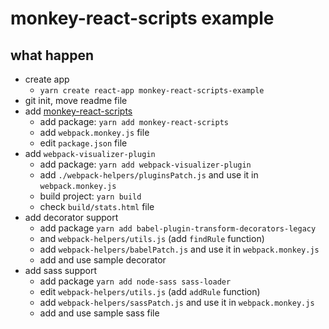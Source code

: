 # monkey-react-scripts example

## what happen
- create app 
  - `yarn create react-app monkey-react-scripts-example`
- git init, move readme file
- add [monkey-react-scripts][]
  - add package: `yarn add monkey-react-scripts`
  - add `webpack.monkey.js` file
  - edit `package.json` file
- add `webpack-visualizer-plugin`
  - add package: `yarn add webpack-visualizer-plugin`
  - add `./webpack-helpers/pluginsPatch.js` and use it in `webpack.monkey.js` 
  - build project: `yarn build`
  - check `build/stats.html` file
- add decorator support
  - add package `yarn add babel-plugin-transform-decorators-legacy`
  - and `webpack-helpers/utils.js` (add `findRule` function)
  - add `webpack-helpers/babelPatch.js` and use it in `webpack.monkey.js`
  - add and use sample decorator
- add sass support
  - add package `yarn add node-sass sass-loader`
  - edit `webpack-helpers/utils.js` (add `addRule` function)
  - add `webpack-helpers/sassPatch.js` and use it in `webpack.monkey.js`
  - add and use sample sass file

[monkey-react-scripts]: https://github.com/monkey-patches/monkey-react-scripts